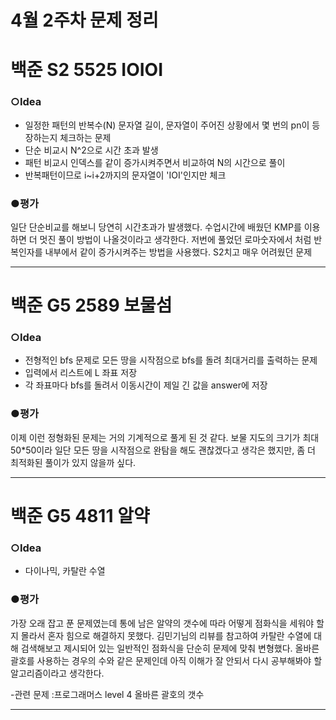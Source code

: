 # 4월 2주차 문제 정리

# 백준 S2 5525 IOIOI 

### ○Idea

- 일정한 패턴의 반복수(N) 문자열 길이, 문자열이 주어진 상황에서 몇 번의 pn이 등장하는지 체크하는 문제
- 단순 비교시 N^2으로 시간 초과 발생
- 패턴 비교시 인덱스를 같이 증가시켜주면서 비교하여 N의 시간으로 풀이
- 반복패턴이므로 i~i+2까지의 문자열이 'IOI'인지만 체크

### ●평가

일단 단순비교를 해보니 당연히 시간초과가 발생했다. 수업시간에 배웠던 KMP를 이용하면 더 멋진 풀이 방법이 나올것이라고 생각한다. 저번에 풀었던 로마숫자에서 처럼 반복인자를 내부에서 같이 증가시켜주는 방법을 사용했다. S2치고 매우 어려웠던 문제

------

# 백준 G5 2589 보물섬

### ○Idea

- 전형적인 bfs 문제로 모든 땅을 시작점으로 bfs를 돌려 최대거리를 출력하는 문제
- 입력에서 리스트에 L 좌표 저장
- 각 좌표마다 bfs를 돌려서 이동시간이 제일 긴 값을 answer에 저장

### ●평가

이제 이런 정형화된 문제는 거의 기계적으로 풀게 된 것 같다. 보물 지도의 크기가 최대 50*50이라 일단 모든 땅을 시작점으로 완탐을 해도 괜찮겠다고 생각은 했지만, 좀 더 최적화된 풀이가 있지 않을까 싶다. 

------

# 백준 G5 4811 알약

### ○Idea

- 다이나믹, 카탈란 수열

### ●평가

가장 오래 잡고 푼 문제였는데 통에 남은 알약의 갯수에 따라 어떻게 점화식을 세워야 할 지 몰라서 혼자 힘으로 해결하지 못했다. 김민기님의 리뷰를 참고하여 카탈란 수열에 대해 검색해보고 제시되어 있는 일반적인 점화식을 단순히 문제에 맞춰 변형했다. 올바른 괄호를 사용하는 경우의 수와 같은 문제인데 아직 이해가 잘 안되서 다시 공부해봐야 할 알고리즘이라고 생각한다.

-관련 문제 :프로그래머스 level 4 올바른 괄호의 갯수 

------
